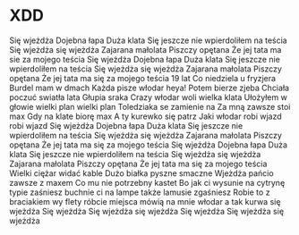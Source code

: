# XDD
Się wjeżdża
Dojebna łapa
Duża klata
Się jeszcze nie wpierdoliłem na teścia
Się wjeżdża się wjeżdża
Zajarana małolata
Piszczy opętana
Że jej tata ma sie za mojego teścia
Się wjeżdża
Dojebna łapa
Duża klata
Się jeszcze nie wpierdoliłem na teścia
Się wjeżdża się wjeżdża
Zajarana małolata
Piszczy opętana
Że jej tata ma się za mojego teścia
19 lat
Co niedziela u fryzjera
Burdel mam w dmach
Każda pisze włodar heya!
Potem bierze zjeba
Chciała poczuć swiatła lata
Głupia sraka
Crazy włodar woli wielka klata
Ułożyłem w głowie wielki plan wielki plan
Toledziaka se zamienie na
Za mną zawsze stoi max
Gdy na klate biorę max
A ty kurewko się patrz
Jaki włodar robi wjazd robi wjazd
Się wjeżdża
Dojebna łapa
Duża klata
Się jeszcze nie wpierdoliłem na teścia
Się wjeżdża się wjeżdża
Zajarana małolata
Piszczy opętana
Że jej tata ma się za mojego teścia
Się wjeżdża
Dojebna łapa
Duża klata
Się jeszcze nie wpierdoliłem na teścia
Się wjeżdża się wjeżdża
Zajarana małolata
Piszczy opętana
Że jej tata ma się za mojego teścia
Wielki ciężar widać kable
Dużo białka pyszne smaczne
Wjeżdża pańcio zawsze z maxem
Co mu nie potrzebny kastet
Bo jak ci wysunie na cytrynę typie zaśniesz buchnie ci na lampe także lamusie zgaśniesz
Robie to z braciakiem wy flety róbcie miejsca mówią na mnie włodar a tak kurwa się wjeżdża
Się wjeżdża
Się wjeżdża się wjeżdża
Się wjeżdża
Się wjeżdża się wjeżdża
